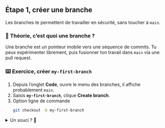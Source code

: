 ﻿## Étape 1, créer une branche

Les branches te permettent de travailler en sécurité, sans toucher à `main`.

### 📖 Théorie, c’est quoi une branche ?

Une branche est un pointeur mobile vers une séquence de commits. Tu peux expérimenter librement, puis fusionner ton travail dans `main` via une pull request.

### ⌨️ Exercice, créer `my-first-branch`

1. Depuis l’onglet **Code**, ouvre le menu des branches, il affiche probablement `main`.
2. Saisis **`my-first-branch`**, clique **Create branch**.
3. Option ligne de commande
   ```bash
   git checkout -b my-first-branch
   ```

<details>
<summary>Un souci ? 🤷</summary><br/>
Assure-toi d’être bien sur la page du dépôt, pas la liste de tes forks.  
En CLI, vérifie que Git est installé, `git --version`.
</details>
